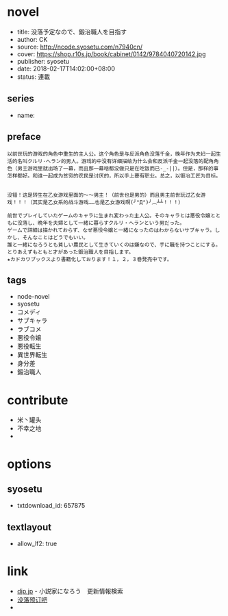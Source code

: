 # novel

- title: 没落予定なので、鍛治職人を目指す
- author: CK
- source: http://ncode.syosetu.com/n7940cn/
- cover: https://shop.r10s.jp/book/cabinet/0142/9784040720142.jpg
- publisher: syosetu
- date: 2018-02-17T14:02:00+08:00
- status: 連載

## series

- name:

## preface


```
以前世玩的游戏的角色中重生的主人公。这个角色是与反派角色没落千金，晚年作为夫妇一起生活的名叫クルリ·ヘラン的男人。游戏的中没有详细描绘为什么会和反派千金一起没落的配角角色（男主游戏里就出场了一幕，而且那一幕啥都没做只是在吃饭而已-_-||）。但是，那样的事怎样都好。和谁一起成为贫穷的农民是讨厌的，所以手上要有职业。总之，以锻冶工匠为目标。


没错！这是转生在乙女游戏里面的～～男主！（前世也是男的）而且男主前世玩过乙女游戏！！！（其实是乙女系的战斗游戏……也是乙女游戏啊(╯°Д°)╯︵┴┴！！！）

前世でプレイしていたゲームのキャラに生まれ変わった主人公。そのキャラとは悪役令嬢とともに没落し、晩年を夫婦として一緒に暮らすクルリ・ヘランという男だった。
ゲームで詳細は描かれておらず、なぜ悪役令嬢と一緒になったのはわからないサブキャラ。しかし、そんなことはどうでもいい。
誰と一緒になろうとも貧しい農民として生きていくのは嫌なので、手に職を持つことにする。とりあえずもともと才があった鍛治職人を目指します。
★カドカワブックスより書籍化しております！１，２，３巻発売中です。
```

## tags

- node-novel
- syosetu
- コメディ
- サブキャラ
- ラブコメ
- 悪役令嬢
- 悪役転生
- 異世界転生
- 身分差
- 鍛治職人

# contribute

- 米丶罐头
- 不幸之地
- 

# options

## syosetu

- txtdownload_id: 657875

## textlayout

- allow_lf2: true

# link

- [dip.jp](https://narou.dip.jp/search.php?text=n7940cn&novel=all&genre=all&new_genre=all&length=0&down=0&up=100) - 小説家になろう　更新情報検索
- [没落预订吧](https://tieba.baidu.com/f?kw=%E6%B2%A1%E8%90%BD%E9%A2%84%E8%AE%A2&ie=utf-8 "")
- 


